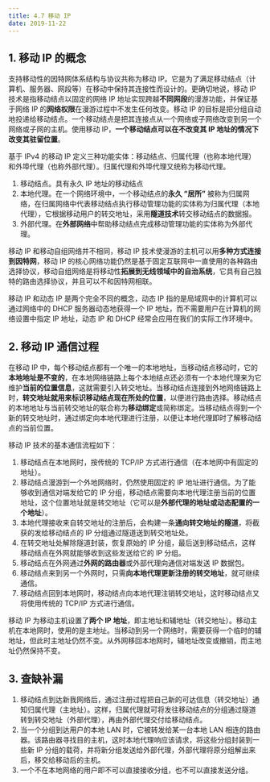 ```yaml
---
title: 4.7 移动 IP
date: 2019-11-22
---
```


## 1. 移动 IP 的概念

支持移动性的因特网体系结构与协议共称为移动 IP。它是为了满足移动结点（计算机、服务器、网段等）在移动中保持其连接性而设计的。更确切地说，移动 IP 技术是指移动结点以固定的网络 IP 地址实现跨越**不同网段**的漫游功能，并保证基于网络 IP 的**网络权限**在漫游过程中不发生任何改变。移动 IP 的目标是把分组自动地投递给移动结点。一个移动结点是把其连接点从一个网络或子网络改变到另一个网络或子网的主机。使用移动 IP，**一个移动结点可以在不改变其 IP 地址的情况下改变其驻留位置**。

基于 IPv4 的移动 IP 定义三种功能实体：移动结点、归属代理（也称本地代理）和外埠代理（也称外部代理）。归属代理和外埠代理又统称为移动代理。

1. 移动结点。具有永久 IP 地址的移动结点
2. 本地代理。在一个网络环境中，一个移动结点的**永久 “居所”** 被称为归属网络，在归属网络中代表移动结点执行移动管理功能的实体称为归属代理（本地代理），它根据移动用户的转交地址，采用**隧道技术**转交移动结点的数据报。
3. 外部代理。在**外部网络**中帮助移动结点完成移动管理功能的实体称为外部代理。

移动 IP 和移动自组网络并不相同，移动 IP 技术使漫游的主机可以用**多种方式连接到因特网**，移动 IP 的核心网络功能仍然是基于固定互联网中一直使用的各种路由选择协议，移动自组网络是将移动性**拓展到无线领域中的自治系统**，它具有自己独特的路由选择协议，并且可以不和因特网相联。

移动 IP 和动态 IP 是两个完全不同的概念，动态 IP 指的是局域网中的计算机可以通过网络中的 DHCP 服务器动态地获得一个 IP 地址，而不需要用户在计算机的网络设置中指定 IP 地址，动态 IP 和 DHCP 经常会应用在我们的实际工作环境中。

## 2. 移动 IP 通信过程

在移动 IP 中，每个移动结点都有一个唯一的本地地址，当移动结点移动时，它的**本地地址是不变的**，在本地网络链路上每个本地结点还必须有一个本地代理来为它维护**当前的位置信息**，这就需要引入转交地址。当移动结点连接到外地网络链路上时，**转交地址就用来标识移动结点现在所处的位置**，以便进行路由选择。移动结点的本地地址与当前转交地址的联合称为**移动绑定**或简称绑定。当移动结点得到一个新的转交地址时，通过绑定向本地代理进行注册，以便让本地代理即时了解移动结点的当前位置。

移动 IP 技术的基本通信流程如下：

1. 移动结点在本地网时，按传统的 TCP/IP 方式进行通信（在本地网中有固定的地址）。
2. 移动结点漫游到一个外地网络时，仍然使用固定的 IP 地址进行通信。为了能够收到通信对端发给它的 IP 分组，移动结点需要向本地代理注册当前的位置地址，这个位置地址就是转交地址（它可以是**外部代理的地址或动态配置的一个地址**）。
3. 本地代理接收来自转交地址的注册后，会构建一条**通向转交地址的隧道**，将截获的发给移动结点的 IP 分组通过隧道送到转交地址处。
4. 在转交地址处解除隧道封装，恢复原始的 IP 分组，最后送到移动结点，这样移动结点在外网就能够收到这些发送给它的 IP 分组。
5. 移动结点在外网通过**外网的路由器**或外部代理向通信对端发送 IP 数据包。
6. 移动结点来到另一个外网时，只需**向本地代理更新注册的转交地址**，就可继续通信。
7. 移动结点回到本地网时，移动结点向本地代理注销转交地址，这时移动结点又将使用传统的 TCP/IP 方式进行通信。

移动 IP 为移动主机设置了**两个 IP 地址**，即主地址和辅地址（转交地址）。移动主机在本地网时，使用的是主地址。当移动到另一个网络时，需要获得一个临时的辅地址，但此时主地址仍然不变。从外网移回本地网时，辅地址改变或撤销，而主地址仍然保持不变。

## 3. 查缺补漏

1. 移动结点到达新我网络后，通过注册过程把自己新的可达信息（转交地址）通知归属代理（主地址）。这样，归属代理就可将发往移动结点的分组通过隧道转到转交地址（外部代理），再由外部代理交付给移动结点。
2. 当一个分组到达用户的本地 LAN 时，它被转发给某一台本地 LAN 相连的路由器。该路由器寻找目的主机，这时本地代理响应该请求，将这些分组封装到一些新 IP 分组的载荷，并将新分组发送给外部代理，外部代理将原分组解出来后，移交给移动后的主机。
3. 一个不在本地网络的用户即不可以直接接收分组，也不可以直接发送分组。

